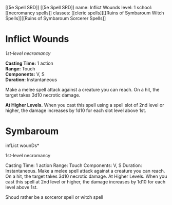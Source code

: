 [[5e Spell SRD]]
[[5e Spell SRD]]
name: Inflict Wounds
level: 1
school: [[necromancy spells]]
classes: [[cleric spells]][[Ruins of Symbaroum Witch Spells]][[Ruins of Symbaroum Sorcerer Spells]]

# Inflict Wounds 
_1st-level necromancy_ 

**Casting Time:** 1 action    
**Range:** Touch    
**Components:** V, S    
**Duration:** Instantaneous 

Make a melee spell attack against a creature you can reach. On a hit, the target takes 3d10 necrotic damage. 

**At Higher Levels.** When you cast this spell using a spell slot of 2nd level or higher, the damage increases by 1d10 for each slot level above 1st.

# Symbaroum
infLict wounDs*

1st-level necromancy

Casting Time: 1 action Range: Touch Components: V, S Duration: Instantaneous. Make a melee spell attack against a creature you can reach. On a hit, the target takes 3d10 necrotic damage.
At Higher Levels. When you cast this spell at 2nd level or higher, the damage increases by 1d10 for each level above 1st.

Shoud rather be a sorceror spell or witch spell